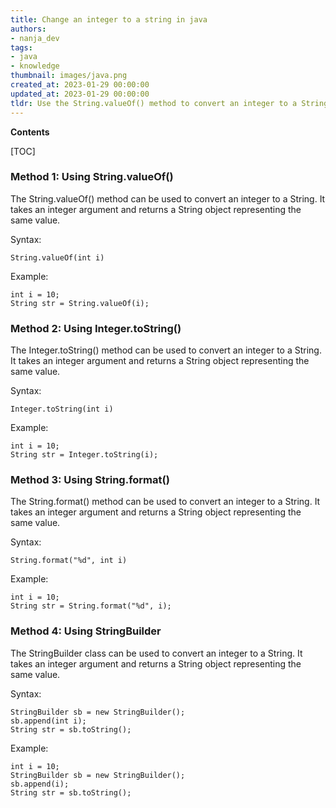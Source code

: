 ```yaml
---
title: Change an integer to a string in java
authors:
- nanja_dev
tags:
- java
- knowledge
thumbnail: images/java.png
created_at: 2023-01-29 00:00:00
updated_at: 2023-01-29 00:00:00
tldr: Use the String.valueOf() method to convert an integer to a String.
---
```


**Contents**

[TOC]

### Method 1: Using String.valueOf()

The String.valueOf() method can be used to convert an integer to a String. It takes an integer argument and returns a String object representing the same value.

Syntax:
```
String.valueOf(int i)
```

Example:
```
int i = 10;
String str = String.valueOf(i);
```

### Method 2: Using Integer.toString()

The Integer.toString() method can be used to convert an integer to a String. It takes an integer argument and returns a String object representing the same value.

Syntax:
```
Integer.toString(int i)
```

Example:
```
int i = 10;
String str = Integer.toString(i);
```

### Method 3: Using String.format()

The String.format() method can be used to convert an integer to a String. It takes an integer argument and returns a String object representing the same value.

Syntax:
```
String.format("%d", int i)
```

Example:
```
int i = 10;
String str = String.format("%d", i);
```

### Method 4: Using StringBuilder

The StringBuilder class can be used to convert an integer to a String. It takes an integer argument and returns a String object representing the same value.

Syntax:
```
StringBuilder sb = new StringBuilder();
sb.append(int i);
String str = sb.toString();
```

Example:
```
int i = 10;
StringBuilder sb = new StringBuilder();
sb.append(i);
String str = sb.toString();
```
